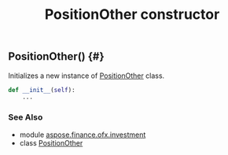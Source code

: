 ﻿---
title: PositionOther constructor
second_title: Aspose.Finance for Python via .NET API References
description: 
type: docs
weight: 10
url: /python-net/aspose.finance.ofx.investment/positionother/__init__/
is_root: false
---

## PositionOther() {#}

Initializes a new instance of [PositionOther](/finance/python-net/aspose.finance.ofx.investment/positionother) class.



```python
def __init__(self):
    ...
```





### See Also
* module [aspose.finance.ofx.investment](../../)
* class [PositionOther](/finance/python-net/aspose.finance.ofx.investment/positionother)
